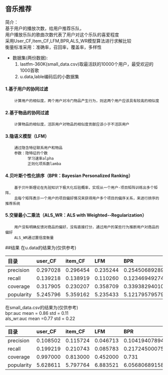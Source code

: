 ## 音乐推荐
简介：  
基于用户的播放次数，给用户推荐乐队，  
用户播放乐队的歌曲次数代表了用户对这个乐队的喜爱程度  
采用User_CF,Item_CF,LFM,BPR,ALS_WR模型算法进行求解比较  
衡量标准采用：准确率，召回率，覆盖率，多样性  
- 数据集(两份数据): 
  1. lastfm-360K(small_data.csv)取最活跃的10000个用户，最受欢迎的1000首歌
  2. u.data,lable编码后的小数据集
#### 1.基于用户的协同过滤  
        计算用户的相似度，两个用户对冷门物品产生行为，则这两个用户应该具有较高的相似度
#### 2.基于物品的协同过滤  
        计算物品的相似度，活跃用户对物品的相似度贡献应该小于不活跃用户
#### 3.隐语义模型（LFM）
        通过隐含特征联系用户和物品
        参数：隐特征的个数
              学习速率alpha
              正则化项系数lamba
#### 4.贝叶斯个性化排序（BPR：Bayesian Personalized Ranking）
        基于贝叶斯理论在先验知识下极大化后验概率，实现从一个用户-项目矩阵训练出多个矩阵，
        且每个矩阵表示一个用户的项目偏好情况来获得用户多个项目的偏序关系，来进行排序的推荐系统

#### 5.交替最小二乘法（ALS_WR：ALS with Weighted--Regularization）
        用户没有明确反馈对商品的偏好，没有直接打分，通过用户的某些行为推断用户对商品的偏好
        ALS_WR通过置信度衡量
##结果
在u.data的结果为(仅供参考)

|目录|user_CF|item_CF|LFM|BPR|ALS_WR|
|:---|:---|:---|:---|:---|:---|
|precision|0.297028|0.296454|0.235244|0.2545068928950159|0.2706256627783669
|recall|0.139218|0.138919|0.110260|0.1234694927461673|0.1312892272867579
|coverage|0.317905|0.230207|0.358709|0.3393829401088929|0.39503932244404116
|popularity|5.245796|5.359162|5.235433|5.121795795790667|5.154377399784349

在small_data.csv的结果为(仅供参考)  
bpr:auc mean = 0.86 std = 0.11  
als_wr:auc mean =0.77 std = 0.22     

|目录|user_CF|item_CF|LFM|BPR|ALS_WR|
|:---|:---|:---|:---|:---|:---|
|precision|0.108502|0.115724|0.046713|0.10419407894736842|0.08890830592105263
|recall|0.199219|0.210743|0.085783|0.21724500075015538|0.18537411320916475
|coverage|0.997000|0.813000|0.452000|0.731|0.999
|popularity|5.628611|5.797764|6.883521|6.05680689158381|5.833611415438899




        
        

